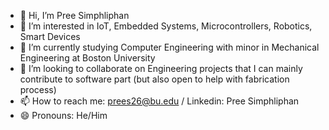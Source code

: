 - 👋 Hi, I’m Pree Simphliphan
- 👀 I’m interested in IoT, Embedded Systems, Microcontrollers, Robotics, Smart Devices
- 🌱 I’m currently studying Computer Engineering with minor in Mechanical Engineering at Boston University
- 💞️ I’m looking to collaborate on Engineering projects that I can mainly contribute to software part (but also open to help with fabrication process)
- 📫 How to reach me: prees26@bu.edu / Linkedin: Pree Simphliphan
- 😄 Pronouns: He/Him

<!---
preespp/preespp is a ✨ special ✨ repository because its `README.md` (this file) appears on your GitHub profile.
You can click the Preview link to take a look at your changes.
--->
